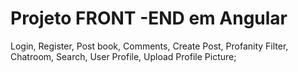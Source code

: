 

#  Projeto FRONT -END em Angular 


Login, Register, Post book, Comments, Create Post, Profanity Filter, Chatroom, Search, User Profile, Upload Profile Picture;
